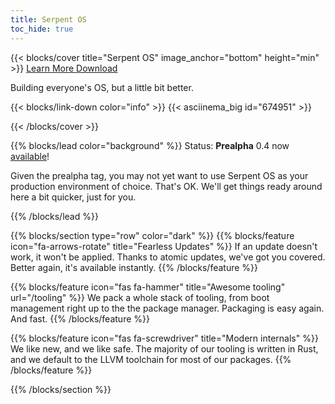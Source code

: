 ```yaml
---
title: Serpent OS
toc_hide: true
---
```


{{< blocks/cover title="Serpent OS" image_anchor="bottom" height="min" >}}
<a class="btn btn-lg btn-primary me-3 mb-4" href="/about">
  Learn More <i class="fas fa-arrow-alt-circle-right ms-2"></i>
</a>
<a class="btn btn-lg btn-secondary me-3 mb-4" href="/download">
  Download <i class="fas fa-download ms-2 "></i>
</a>
<p class="lead mt-5">Building everyone's OS, but a little bit better.</p>
{{< blocks/link-down color="info" >}}
{{< asciinema_big id="674951" >}}

{{< /blocks/cover >}}

{{% blocks/lead color="background" %}}
Status: **Prealpha** 0.4 now [available](/blog/2024/08/01/serpent-os-prealpha0-released/)!

Given the prealpha tag, you may not yet want to use Serpent OS as your production environment of choice. That's OK. We'll get things ready around here a bit quicker, just for you.

{{% /blocks/lead %}}

{{% blocks/section type="row" color="dark" %}}
{{% blocks/feature icon="fa-arrows-rotate" title="Fearless Updates"  %}}
If an update doesn't work, it won't be applied. Thanks to atomic updates, we've got you covered. Better again, it's available instantly.
{{% /blocks/feature %}}


{{% blocks/feature icon="fas fa-hammer" title="Awesome tooling" url="/tooling" %}}
We pack a whole stack of tooling, from boot management right up to the the package manager. Packaging is easy again. And fast.
{{% /blocks/feature %}}


{{% blocks/feature icon="fas fa-screwdriver" title="Modern internals" %}}
We like new, and we like safe. The majority of our tooling is written in Rust, and we default to the LLVM toolchain for most of our packages.
{{% /blocks/feature %}}

{{% /blocks/section %}}
